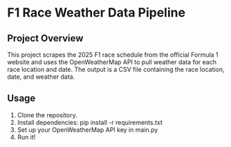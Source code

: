 # F1 Race Weather Data Pipeline

## Project Overview
This project scrapes the 2025 F1 race schedule from the official Formula 1 website and uses the OpenWeatherMap API to pull weather data for each race location and date. The output is a CSV file containing the race location, date, and weather data.

## Usage
1. Clone the repository.
2. Install dependencies:
   pip install -r requirements.txt
3. Set up your OpenWeatherMap API key in main.py
4. Run it!
